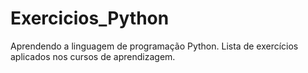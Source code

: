# Exercicios_Python

Aprendendo a linguagem de programação Python. 
Lista de exercícios aplicados nos cursos de aprendizagem. 
